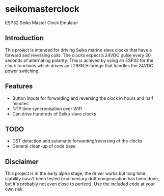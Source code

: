 # seikomasterclock
ESP32 Seiko Master Clock Emulator

## Introduction

This project is intended for driving Seiko marine slave clocks that have a forward and reversing coils. The clocks expect a 24VDC pulse every 30 seconds of alternating polarity. This is achived by using an ESP32 for the clock functions which drives an L298N H-bridge that handles the 24VDC power switching.

## Features

- Button inputs for forwarding and reversing the clock in hours and half minutes
- NTP time syncronisation over WiFi
- Can drive hundreds of Seiko slave clocks

## TODO

- DST detection and automatic forwarding/reversing of the clocks
- General clean-up of code base

## Disclaimer
This project is in the early alpha stage, the driver works but long time stability hasn't been tested (rudimentary drift compensation has been done, but it's probably not even close to perfect). Use the included code at your own risk. 
